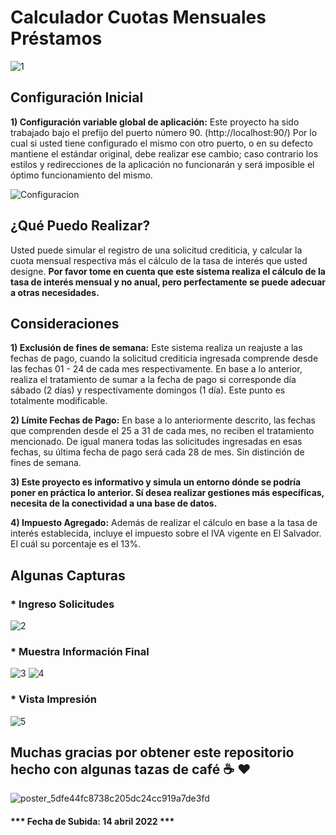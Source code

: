 # Calculador Cuotas Mensuales Préstamos



![1](https://user-images.githubusercontent.com/44457989/163483819-e9210de8-855d-40e8-8ab6-c4ddbd5fb441.png)



<h2>Configuración Inicial</h2>

<p><b>1) Configuración variable global de aplicación:</b> Este proyecto ha sido trabajado bajo el prefijo del puerto número 90. (http://localhost:90/) Por lo cual si usted tiene configurado el mismo con otro puerto, o en su defecto mantiene el estándar original, debe realizar ese cambio; caso contrario los estilos y redirecciones de la aplicación no funcionarán y será imposible el óptimo funcionamiento del mismo.</p>


![Configuracion](https://user-images.githubusercontent.com/44457989/163483597-077733bd-8961-4bc7-9f51-e5306cae81cf.png)


<h2>¿Qué Puedo Realizar?</h2>


<p>Usted puede simular el registro de una solicitud crediticia, y calcular la cuota mensual respectiva más el cálculo de la tasa de interés que usted designe. <b>Por favor tome en cuenta que este sistema realiza el cálculo de la tasa de interés mensual y no anual, pero perfectamente se puede adecuar a otras necesidades.</b></p>



<h2>Consideraciones</h2>


<p><b>1) Exclusión de fines de semana:</b> Este sistema realiza un reajuste a las fechas de pago, cuando la solicitud crediticia ingresada comprende desde las fechas 01 - 24 de cada mes respectivamente. En base a lo anterior, realiza el tratamiento de sumar a la fecha de pago si corresponde día sábado (2 días) y respectivamente domingos (1 día). Este punto es totalmente modificable.</p>


<p><b>2) Límite Fechas de Pago:</b> En base a lo anteriormente descrito, las fechas que comprenden desde el 25 a 31 de cada mes, no reciben el tratamiento mencionado. De igual manera todas las solicitudes ingresadas en esas fechas, su última fecha de pago será cada 28 de mes. Sin distinción de fines de semana.</p>




<p><b>3) Este proyecto es informativo y simula un entorno dónde se podría poner en práctica lo anterior. Sí desea realizar gestiones más específicas, necesita de la conectividad a una base de datos.</b></p>


<p><b>4) Impuesto Agregado:</b> Además de realizar el cálculo en base a la tasa de interés establecida, incluye el impuesto sobre el IVA vigente en El Salvador. El cuál su porcentaje es el 13%.</p>


<h2>Algunas Capturas</h2>

<h3>* Ingreso Solicitudes</h3>


![2](https://user-images.githubusercontent.com/44457989/163485339-31d4e924-90c1-44da-8d30-dc5a6f485127.png)



<h3>* Muestra Información Final</h3>


![3](https://user-images.githubusercontent.com/44457989/163485345-fc410253-0756-4d36-b39d-0e5276380405.png)
![4](https://user-images.githubusercontent.com/44457989/163485351-16d762e3-4aac-47bf-b900-20b3879e8373.png)




<h3>* Vista Impresión</h3>


![5](https://user-images.githubusercontent.com/44457989/163485354-6e0ce202-93dd-4978-b9d1-afeac473d3e2.png)




<h2>Muchas gracias por obtener este repositorio hecho con algunas tazas de café ☕ ❤️</h2>



![poster_5dfe44fc8738c205dc24cc919a7de3fd](https://user-images.githubusercontent.com/44457989/84722426-6d047d80-af40-11ea-8a6d-31b4466c1c08.png)




<h4>*** Fecha de Subida: 14 abril 2022 ***</h4>


